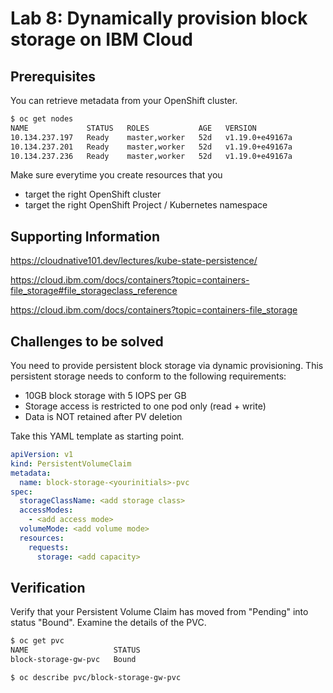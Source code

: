 # Lab 8: Dynamically provision block storage on IBM Cloud

## Prerequisites

You can retrieve metadata from your OpenShift cluster.

```bash
$ oc get nodes
NAME             STATUS   ROLES           AGE   VERSION
10.134.237.197   Ready    master,worker   52d   v1.19.0+e49167a
10.134.237.201   Ready    master,worker   52d   v1.19.0+e49167a
10.134.237.236   Ready    master,worker   52d   v1.19.0+e49167a
```

Make sure everytime you create resources that you

- target the right OpenShift cluster
- target the right OpenShift Project / Kubernetes namespace

## Supporting Information

https://cloudnative101.dev/lectures/kube-state-persistence/

https://cloud.ibm.com/docs/containers?topic=containers-file_storage#file_storageclass_reference

https://cloud.ibm.com/docs/containers?topic=containers-file_storage

## Challenges to be solved

You need to provide persistent block storage via dynamic provisioning.
This persistent storage needs to conform to the following requirements:

- 10GB block storage with 5 IOPS per GB
- Storage access is restricted to one pod only (read + write)
- Data is NOT retained after PV deletion

Take this YAML template as starting point.

```yaml
apiVersion: v1
kind: PersistentVolumeClaim
metadata:
  name: block-storage-<yourinitials>-pvc
spec:
  storageClassName: <add storage class>
  accessModes:
    - <add access mode>
  volumeMode: <add volume mode>
  resources:
    requests:
      storage: <add capacity>
```

## Verification

Verify that your Persistent Volume Claim has moved from "Pending" into status "Bound". Examine the details of the PVC.

```bash
$ oc get pvc
NAME                   STATUS
block-storage-gw-pvc   Bound

$ oc describe pvc/block-storage-gw-pvc

```
